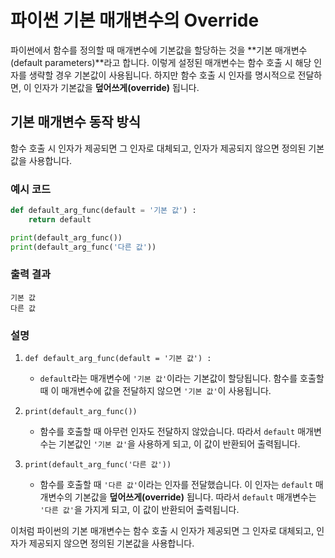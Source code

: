# 파이썬 기본 매개변수의 Override

파이썬에서 함수를 정의할 때 매개변수에 기본값을 할당하는 것을 **기본 매개변수(default parameters)**라고 합니다. 이렇게 설정된 매개변수는 함수 호출 시 해당 인자를 생략할 경우 기본값이 사용됩니다. 하지만 함수 호출 시 인자를 명시적으로 전달하면, 이 인자가 기본값을 **덮어쓰게(override)** 됩니다.

## 기본 매개변수 동작 방식

함수 호출 시 인자가 제공되면 그 인자로 대체되고, 인자가 제공되지 않으면 정의된 기본값을 사용합니다.

### 예시 코드

```python
def default_arg_func(default = '기본 값') :
    return default

print(default_arg_func())
print(default_arg_func('다른 값'))
```

### 출력 결과

```
기본 값
다른 값
```

### 설명

1.  `def default_arg_func(default = '기본 값') :`
    *   `default`라는 매개변수에 `'기본 값'`이라는 기본값이 할당됩니다. 함수를 호출할 때 이 매개변수에 값을 전달하지 않으면 `'기본 값'`이 사용됩니다.

2.  `print(default_arg_func())`
    *   함수를 호출할 때 아무런 인자도 전달하지 않았습니다. 따라서 `default` 매개변수는 기본값인 `'기본 값'`을 사용하게 되고, 이 값이 반환되어 출력됩니다.

3.  `print(default_arg_func('다른 값'))`
    *   함수를 호출할 때 `'다른 값'`이라는 인자를 전달했습니다. 이 인자는 `default` 매개변수의 기본값을 **덮어쓰게(override)** 됩니다. 따라서 `default` 매개변수는 `'다른 값'`을 가지게 되고, 이 값이 반환되어 출력됩니다.

이처럼 파이썬의 기본 매개변수는 함수 호출 시 인자가 제공되면 그 인자로 대체되고, 인자가 제공되지 않으면 정의된 기본값을 사용합니다.
